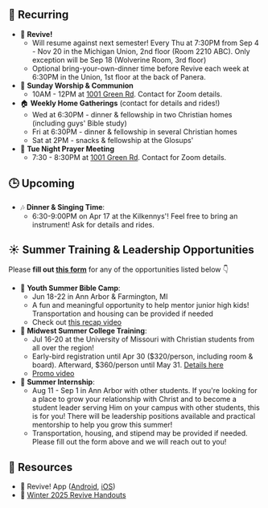 ## 🔁 Recurring
- 🙌 **Revive!**
    - Will resume against next semester! Every Thu at 7:30PM from Sep 4 - Nov 20 in the Michigan Union, 2nd floor (Room 2210 ABC). Only exception will be Sep 18 (Wolverine Room, 3rd floor)
    - Optional bring-your-own-dinner time before Revive each week at 6:30PM in the Union, 1st floor at the back of Panera.
- 🙌 **Sunday Worship & Communion**
    - 10AM - 12PM at [1001 Green Rd](https://maps.app.goo.gl/oLEnSGYD7tf69Gjz7). Contact for Zoom details.
- 🏠 **Weekly Home Gatherings** (contact for details and rides!)
    - Wed at 6:30PM - dinner & fellowship in two Christian homes (including guys' Bible study)
    - Fri at 6:30PM - dinner & fellowship in several Christian homes
    - Sat at 2PM - snacks & fellowship at the Glosups'
- 🙏 **Tue Night Prayer Meeting**
    - 7:30 - 8:30PM at [1001 Green Rd](https://maps.app.goo.gl/oLEnSGYD7tf69Gjz7). Contact for Zoom details.

## 🕒 Upcoming
- 🎶 **Dinner & Singing Time**:
    - 6:30-9:00PM on Apr 17 at the Kilkennys'! Feel free to bring an instrument! Ask for details and rides.

## ☀️ Summer Training & Leadership Opportunities
Please **fill out [this form](https://forms.gle/LEWQdnE1YMwr693Q7)** for any of the opportunities listed below 👇
- 🌳 **Youth Summer Bible Camp**:
    - Jun 18-22 in Ann Arbor & Farmington, MI
    - A fun and meaningful opportunity to help mentor junior high kids! Transportation and housing can be provided if needed
    - Check out [this recap video](https://drive.google.com/file/d/1crm1O6WD4HbCYs6uqmii09s38w_OtqeV/view?usp=drivesdk)
- 🙌 **Midwest Summer College Training**:
    - Jul 16-20 at the University of Missouri with Christian students from all over the region!
    - Early-bird registration until Apr 30 ($320/person, including room & board). Afterward, $360/person until May 31. [Details here](https://www.collegetraining.org/)
    - [Promo video](https://youtu.be/8ssqxBb_8mc?si=9J4VhCNNrwhSLplE)
- 🔨 **Summer Internship**:
    - Aug 11 - Sep 1 in Ann Arbor with other students. If you're looking for a place to grow your relationship with Christ and to become a student leader serving Him on your campus with other students, this is for you! There will be leadership positions available and practical mentorship to help you grow this summer!
    - Transportation, housing, and stipend may be provided if needed. Please fill out the form above and we will reach out to you!

## 📖 Resources
- 📱 Revive! App ([Android](https://play.google.com/store/apps/details?id=com.newandromo.dev2292363.app3300238&pcampaignid=web_share), [iOS](https://apps.apple.com/us/app/revive/id6473073801?platform=iphone))
- 📄 [Winter 2025 Revive Handouts](https://drive.google.com/drive/folders/1NNzmlFKc6CyKnoH7LbPYm6oF6j5LY5qO)
